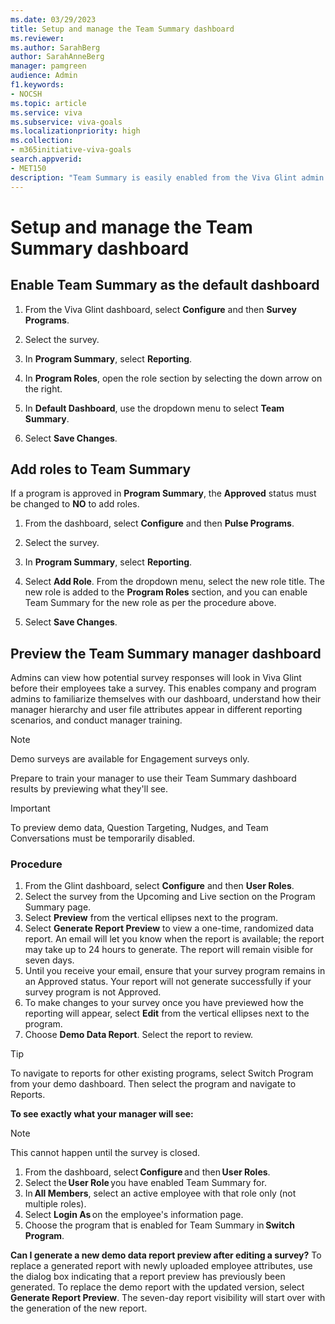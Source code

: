 ```yaml
---
ms.date: 03/29/2023
title: Setup and manage the Team Summary dashboard 
ms.reviewer: 
ms.author: SarahBerg
author: SarahAnneBerg
manager: pamgreen
audience: Admin
f1.keywords:
- NOCSH
ms.topic: article
ms.service: viva
ms.subservice: viva-goals
ms.localizationpriority: high
ms.collection:  
- m365initiative-viva-goals  
search.appverid:
- MET150
description: "Team Summary is easily enabled from the Viva Glint admin dashboard, allowing program roles permissions to relevant reports."
---
```


# Setup and manage the Team Summary dashboard 

## Enable Team Summary as the default dashboard

1. From the Viva Glint dashboard, select **Configure** and then **Survey Programs**.  

1. Select the survey.  

1. In **Program Summary**, select **Reporting**. 

1. In **Program Roles**, open the role section by selecting the down arrow on the right.

1. In **Default Dashboard**, use the dropdown menu to select **Team Summary**.  

1. Select **Save Changes**. 

## Add roles to Team Summary 

If a program is approved in **Program Summary**, the **Approved** status must be changed to **NO** to add roles. 

1. From the dashboard, select **Configure** and then **Pulse Programs**.  

1. Select the survey.  

1. In **Program Summary**, select **Reporting**.  

1. Select **Add Role**. From the dropdown menu, select the new role title. The new role is added to the **Program Roles** section, and you can enable Team Summary for the new role as per the procedure above.  

1. Select **Save Changes**. 

## Preview the Team Summary manager dashboard  

Admins can view how potential survey responses will look in Viva Glint before their employees take a survey. This enables company and program admins to familiarize themselves with our dashboard, understand how their manager hierarchy and user file attributes appear in different reporting scenarios, and conduct manager training.

   > [!NOTE]
   > Demo surveys are available for Engagement surveys only.

Prepare to train your manager to use their Team Summary dashboard results by previewing what they'll see. 

>[!IMPORTANT]
>To preview demo data, Question Targeting, Nudges, and Team Conversations must be temporarily disabled.

### Procedure

1. From the Glint dashboard, select **Configure** and then **User Roles**. 
1. Select the survey from the Upcoming and Live section on the Program Summary page. 
1. Select **Preview** from the vertical ellipses next to the program. 
1. Select **Generate Report Preview** to view a one-time, randomized data report. An email will let you know when the report is available; the report may take up to 24 hours to generate. The report will remain visible for seven days. 
1. Until you receive your email, ensure that your survey program remains in an Approved status. Your report will not generate successfully if your survey program is not Approved.
1. To make changes to your survey once you have previewed how the reporting will appear, select **Edit** from the vertical ellipses next to the program.
1. Choose **Demo Data Report**. Select the report to review.

>[!TIP]
>To navigate to reports for other existing programs, select Switch Program from your demo dashboard. Then select the program and navigate to Reports.

**To see exactly what your manager will see:**
   > [!NOTE]
   > This cannot happen until the survey is closed.

1. From the dashboard, select **Configure** and then **User Roles**.
1. Select the **User Role** you have enabled Team Summary for. 
1. In **All Members**, select an active employee with that role only (not multiple roles). 
1. Select **Login As** on the employee's information page.
1. Choose the program that is enabled for Team Summary in **Switch Program**.

**Can I generate a new demo data report preview after editing a survey?**
To replace a generated report with newly uploaded employee attributes, use the dialog box indicating that a report preview has previously been generated. To replace the demo report with the updated version, select **Generate Report Preview**. The seven-day report visibility will start over with the generation of the new report.  